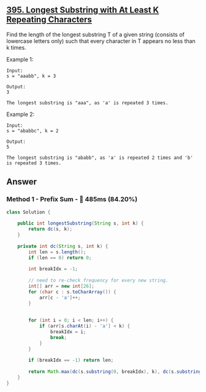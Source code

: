 ## [395. Longest Substring with At Least K Repeating Characters](https://leetcode.com/problems/longest-substring-with-at-least-k-repeating-characters/)

Find the length of the longest substring T of a given string (consists of lowercase letters only) such that every character in T appears no less than k times.

Example 1:

```
Input:
s = "aaabb", k = 3

Output:
3

The longest substring is "aaa", as 'a' is repeated 3 times.
```

Example 2:

```
Input:
s = "ababbc", k = 2

Output:
5

The longest substring is "ababb", as 'a' is repeated 2 times and 'b' is repeated 3 times.
```

## Answer
### Method 1 - Prefix Sum - :rabbit: 485ms (84.20%)

```java
class Solution {
    
    public int longestSubstring(String s, int k) {
        return dc(s, k);
    }
    
    private int dc(String s, int k) {
        int len = s.length();
        if (len == 0) return 0;
        
        int breakIdx = -1;
        
        // need to re-check frequency for every new string.
        int[] arr = new int[26];
        for (char c : s.toCharArray()) {
            arr[c - 'a']++;
        }
        
        
        for (int i = 0; i < len; i++) {
            if (arr[s.charAt(i) - 'a'] < k) {
                breakIdx = i;
                break;
            }
        }
        
        if (breakIdx == -1) return len;
        
        return Math.max(dc(s.substring(0, breakIdx), k), dc(s.substring(breakIdx + 1), k));
    }
}
```
